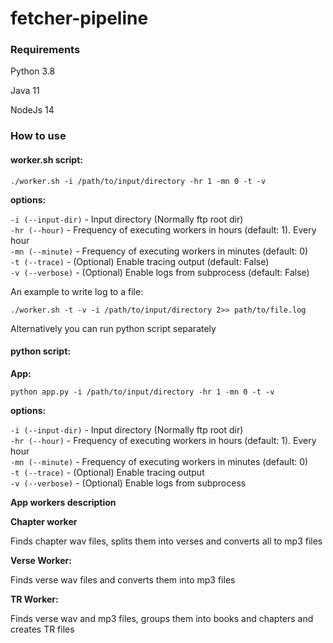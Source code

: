# fetcher-pipeline

### Requirements

Python 3.8  

Java 11  

NodeJs 14  

### How to use  

#### worker.sh script:  

`./worker.sh -i /path/to/input/directory -hr 1 -mn 0 -t -v`  

**options:**  

`-i (--input-dir)` - Input directory (Normally ftp root dir)  
`-hr (--hour)` - Frequency of executing workers in hours (default: 1). Every hour  
`-mn (--minute)` - Frequency of executing workers in minutes (default: 0)  
`-t (--trace)` - (Optional) Enable tracing output (default: False)  
`-v (--verbose)` - (Optional) Enable logs from subprocess (default: False)  

An example to write log to a file:  

`./worker.sh -t -v -i /path/to/input/directory 2>> path/to/file.log`

Alternatively you can run python script separately  

#### python script:  

**App:**

`python app.py -i /path/to/input/directory -hr 1 -mn 0 -t -v`

**options:**  

`-i (--input-dir)` - Input directory (Normally ftp root dir)  
`-hr (--hour)` - Frequency of executing workers in hours (default: 1). Every hour  
`-mn (--minute)` - Frequency of executing workers in minutes (default: 0)  
`-t (--trace)` - (Optional) Enable tracing output  
`-v (--verbose)` - (Optional) Enable logs from subprocess  

**App workers description**

**Chapter worker**

Finds chapter wav files, splits them into verses and converts all to mp3 files  

**Verse Worker:**

Finds verse wav files and converts them into mp3 files  

**TR Worker:**

Finds verse wav and mp3 files, groups them into books and chapters and creates TR files  

